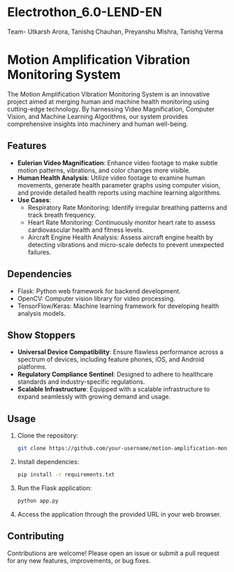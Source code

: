 # Electrothon_6.0-LEND-EN
Team- Utkarsh Arora, Tanishq Chauhan, Preyanshu Mishra, Tanishq Verma
# Motion Amplification Vibration Monitoring System

The Motion Amplification Vibration Monitoring System is an innovative project aimed at merging human and machine health monitoring using cutting-edge technology. By harnessing Video Magnification, Computer Vision, and Machine Learning Algorithms, our system provides comprehensive insights into machinery and human well-being.

## Features

- **Eulerian Video Magnification**: Enhance video footage to make subtle motion patterns, vibrations, and color changes more visible.
- **Human Health Analysis**: Utilize video footage to examine human movements, generate health parameter graphs using computer vision, and provide detailed health reports using machine learning algorithms.
- **Use Cases**:
  - Respiratory Rate Monitoring: Identify irregular breathing patterns and track breath frequency.
  - Heart Rate Monitoring: Continuously monitor heart rate to assess cardiovascular health and fitness levels.
  - Aircraft Engine Health Analysis: Assess aircraft engine health by detecting vibrations and micro-scale defects to prevent unexpected failures.

## Dependencies

- Flask: Python web framework for backend development.
- OpenCV: Computer vision library for video processing.
- TensorFlow/Keras: Machine learning framework for developing health analysis models.

## Show Stoppers

- **Universal Device Compatibility**: Ensure flawless performance across a spectrum of devices, including feature phones, iOS, and Android platforms.
- **Regulatory Compliance Sentinel**: Designed to adhere to healthcare standards and industry-specific regulations.
- **Scalable Infrastructure**: Equipped with a scalable infrastructure to expand seamlessly with growing demand and usage.

## Usage

1. Clone the repository:

   ```bash
   git clone https://github.com/your-username/motion-amplification-monitoring.git
   ```

2. Install dependencies:

   ```bash
   pip install -r requirements.txt
   ```

3. Run the Flask application:

   ```bash
   python app.py
   ```

4. Access the application through the provided URL in your web browser.

## Contributing

Contributions are welcome! Please open an issue or submit a pull request for any new features, improvements, or bug fixes.
